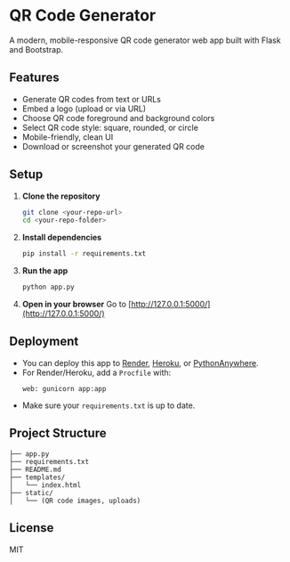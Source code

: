 # QR Code Generator

A modern, mobile-responsive QR code generator web app built with Flask and Bootstrap.

## Features
- Generate QR codes from text or URLs
- Embed a logo (upload or via URL)
- Choose QR code foreground and background colors
- Select QR code style: square, rounded, or circle
- Mobile-friendly, clean UI
- Download or screenshot your generated QR code

## Setup

1. **Clone the repository**
   ```bash
   git clone <your-repo-url>
   cd <your-repo-folder>
   ```
2. **Install dependencies**
   ```bash
   pip install -r requirements.txt
   ```
3. **Run the app**
   ```bash
   python app.py
   ```
4. **Open in your browser**
   Go to [http://127.0.0.1:5000/](http://127.0.0.1:5000/)

## Deployment
- You can deploy this app to [Render](https://render.com/), [Heroku](https://heroku.com), or [PythonAnywhere](https://www.pythonanywhere.com/).
- For Render/Heroku, add a `Procfile` with:
  ```
  web: gunicorn app:app
  ```
- Make sure your `requirements.txt` is up to date.

## Project Structure
```
├── app.py
├── requirements.txt
├── README.md
├── templates/
│   └── index.html
├── static/
│   └── (QR code images, uploads)
```

## License
MIT 